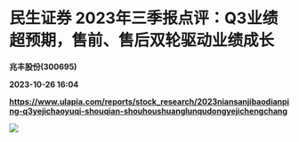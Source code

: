 # 民生证券 2023年三季报点评：Q3业绩超预期，售前、售后双轮驱动业绩成长
**兆丰股份(300695)**

**2023-10-26 16:04**

**https://www.ulapia.com/reports/stock_research/2023niansanjibaodianping-q3yejichaoyuqi-shouqian-shouhoushuanglunqudongyejichengchang**

![](https://img.ulapia.com/thumbnails/stock_research/20231026/H3_AP202310251603496408_1.jpg)